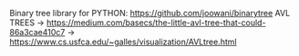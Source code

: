 Binary tree library for PYTHON:  https://github.com/joowani/binarytree
AVL TREES
  -> https://medium.com/basecs/the-little-avl-tree-that-could-86a3cae410c7
  -> https://www.cs.usfca.edu/~galles/visualization/AVLtree.html
